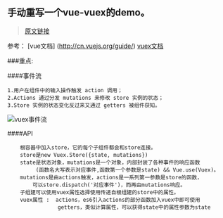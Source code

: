 ## 手动重写一个vue-vuex的demo。

>[原文链接](https://segmentfault.com/a/1190000005015164)


参考：
[vue文档] (http://cn.vuejs.org/guide/)
[vuex文档](http://vuex.vuejs.org/zh-cn/index.html)

###重点:

####事件流
```
1.用户在组件中的输入操作触发 action 调用；
2.Actions 通过分发 mutations 来修改 store 实例的状态；
3.Store 实例的状态变化反过来又通过 getters 被组件获知。
```

![vuex事件流]("./dataflow.jpg")


####API
```
    根容器中加入store，它的每个子组件都会和store连接。
    store是new Vuex.Store({state, mutations})
    state是状态对象，mutations是一个对象，内部封装了各种事件的响应函数
         (函数名大写表示对应事件,函数第一个参数是state) && Vue.use(Vuex)。
    mutations是由actions触发，actions是一系列第一参数是store的函数，
        可以store.dispatch('对应事件')，而再由mutations响应。
    子组建可以使用vuex属性选择使用传递自根组建的store中的属性。
    vuex属性 :  actions，es6引入actions的部分函数加入vuex中即可使用
                getters，类似计算属性，可以获得state中的属性参数为state
```


